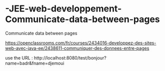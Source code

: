 # -JEE-web-developpement-Communicate-data-between-pages
Communicate data between pages

https://openclassrooms.com/fr/courses/2434016-developpez-des-sites-web-avec-java-ee/2438611-communiquer-des-donnees-entre-pages

use the URL : http://localhost:8080/test/bonjour?name=badr&fname=djemoui
